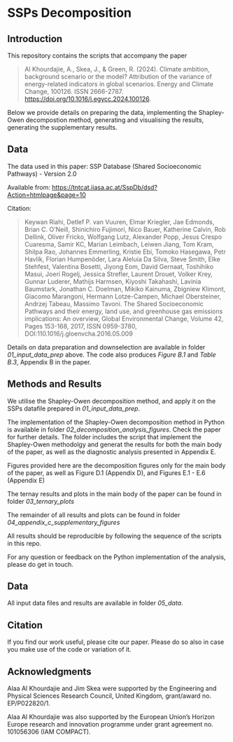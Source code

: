 # SSPs Decomposition

## Introduction
This repository contains the scripts that accompany the paper
> Al Khourdajie, A., Skea, J., & Green, R. (2024). Climate ambition, background scenario or the model? Attribution of the variance of energy-related indicators in global scenarios. Energy and Climate Change, 100126. ISSN 2666-2787. https://doi.org/10.1016/j.egycc.2024.100126.

Below we provide details on preparing the data, implementing the Shapley-Owen decompostion method, generating and visualising the results, generating the supplementary results.      

## Data
The data used in this paper: SSP Database (Shared Socioeconomic Pathways) - Version 2.0

Available from: https://tntcat.iiasa.ac.at/SspDb/dsd?Action=htmlpage&page=10

Citation:
> Keywan Riahi, Detlef P. van Vuuren, Elmar Kriegler, Jae Edmonds, Brian C. O’Neill, Shinichiro Fujimori, Nico Bauer, Katherine Calvin, Rob Dellink, Oliver Fricko, Wolfgang Lutz, Alexander Popp, Jesus Crespo Cuaresma, Samir KC, Marian Leimbach, Leiwen Jiang, Tom Kram, Shilpa Rao, Johannes Emmerling, Kristie Ebi, Tomoko Hasegawa, Petr Havlík, Florian Humpenöder, Lara Aleluia Da Silva, Steve Smith, Elke Stehfest, Valentina Bosetti, Jiyong Eom, David Gernaat, Toshihiko Masui, Joeri Rogelj, Jessica Strefler, Laurent Drouet, Volker Krey, Gunnar Luderer, Mathijs Harmsen, Kiyoshi Takahashi, Lavinia Baumstark, Jonathan C. Doelman, Mikiko Kainuma, Zbigniew Klimont, Giacomo Marangoni, Hermann Lotze-Campen, Michael Obersteiner, Andrzej Tabeau, Massimo Tavoni. The Shared Socioeconomic Pathways and their energy, land use, and greenhouse gas emissions implications: An overview, Global Environmental Change, Volume 42, Pages 153-168, 2017, ISSN 0959-3780, DOI:110.1016/j.gloenvcha.2016.05.009

Details on data preparation and downselection are available in folder *01_input_data_prep* above. The code also produces *Figure B.1* and *Table B.3*, Appendix B in the paper.

## Methods and Results
We utilise the Shapley-Owen decomposition method, and apply it on the SSPs datafile prepared in *01_input_data_prep*.

The implementation of the Shapley-Owen decomposition method in Python is available in folder *02_decomposition_analysis_figures*. Check the paper for further details. The folder includes the script that implement the Shapley-Owen methodolgy and generat the results for both the main body of the paper, as well as the diagnostic analysis presented in Appendix E. 

Figures provided here are the decomposition figures only for the main body of the paper, as well as Figure D.1 (Appendix D), and Figures E.1 - E.6 (Appendix E) 

The ternay results and plots in the main body of the paper can be found in folder *03_ternary_plots*

The remainder of all results and plots can be found in folder *04_appendix_c_supplementary_figures*

All results should be reproducible by following the sequence of the scripts in this repo. 

For any question or feedback on the Python implementation of the analysis, please do get in touch.

## Data
All input data files and results are available in folder *05_data*.

## Citation
If you find our work useful, please cite our paper. Please do so also in case you make use of the code or variation of it. 

## Acknowledgments
Alaa Al Khourdajie and Jim Skea were supported by the Engineering and Physical Sciences Research Council, United Kingdom, grant/award no. EP/P022820/1. 

Alaa Al Khourdajie was also supported by the European Union’s Horizon Europe research and innovation programme under grant agreement no. 101056306 (IAM COMPACT).
